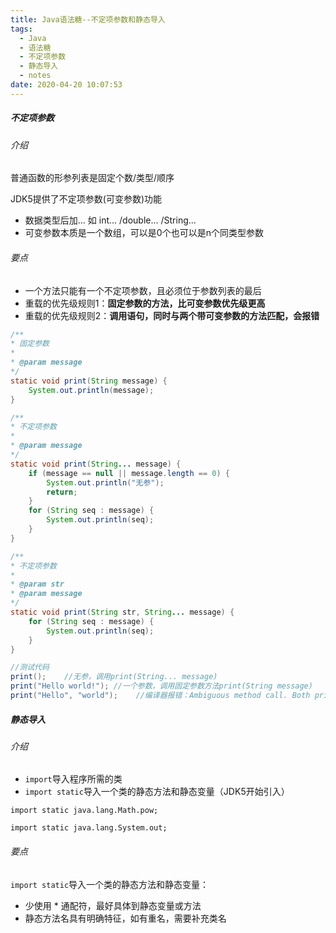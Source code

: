 ```yaml
---
title: Java语法糖--不定项参数和静态导入
tags:
  - Java
  - 语法糖
  - 不定项参数
  - 静态导入
  - notes
date: 2020-04-20 10:07:53
---
```


##### 不定项参数

###### 介绍

普通函数的形参列表是固定个数/类型/顺序

JDK5提供了不定项参数(可变参数)功能

- 数据类型后加... 如 int... /double... /String...
- 可变参数本质是一个数组，可以是0个也可以是n个同类型参数

###### 要点

- 一个方法只能有一个不定项参数，且必须位于参数列表的最后
- 重载的优先级规则1：**固定参数的方法，比可变参数优先级更高**
- 重载的优先级规则2：**调用语句，同时与两个带可变参数的方法匹配，会报错**

```java
/**
* 固定参数
*
* @param message
*/
static void print(String message) {
    System.out.println(message);
}

/**
* 不定项参数
*
* @param message
*/
static void print(String... message) {
    if (message == null || message.length == 0) {
        System.out.println("无参");
        return;
    }
    for (String seq : message) {
        System.out.println(seq);
    }
}

/**
* 不定项参数
*
* @param str
* @param message
*/
static void print(String str, String... message) {
    for (String seq : message) {
        System.out.println(seq);
    }
}
```

```java
//测试代码
print();    //无参，调用print(String... message)
print("Hello world!"); //一个参数，调用固定参数方法print(String message)
print("Hello", "world");    //编译器报错：Ambiguous method call. Both print(String... message) and (String str, String... message) in IndefiniteParameter match
```

##### 静态导入

###### 介绍

- `import`导入程序所需的类
- `import static`导入一个类的静态方法和静态变量（JDK5开始引入）

`import static java.lang.Math.pow;`

`import static java.lang.System.out;`

###### 要点

`import static`导入一个类的静态方法和静态变量：

- 少使用 * 通配符，最好具体到静态变量或方法
- 静态方法名具有明确特征，如有重名，需要补充类名